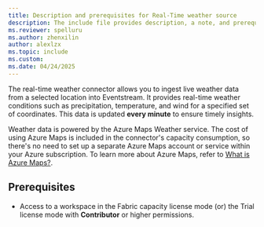 ```yaml
---
title: Description and prerequisites for Real-Time weather source
description: The include file provides description, a note, and prerequisites for using a Real-Time weather source.
ms.reviewer: spelluru
ms.author: zhenxilin
author: alexlzx
ms.topic: include
ms.custom:
ms.date: 04/24/2025
---
```



The real-time weather connector allows you to ingest live weather data from a selected location into Eventstream. It provides real-time weather conditions such as precipitation, temperature, and wind for a specified set of coordinates. This data is updated **every minute** to ensure timely insights.

Weather data is powered by the Azure Maps Weather service. The cost of using Azure Maps is included in the connector's capacity consumption, so there's no need to set up a separate Azure Maps account or service within your Azure subscription. To learn more about Azure Maps, refer to [What is Azure Maps?](/azure/azure-maps/about-azure-maps).

## Prerequisites

- Access to a workspace in the Fabric capacity license mode (or) the Trial license mode with **Contributor** or higher permissions.

